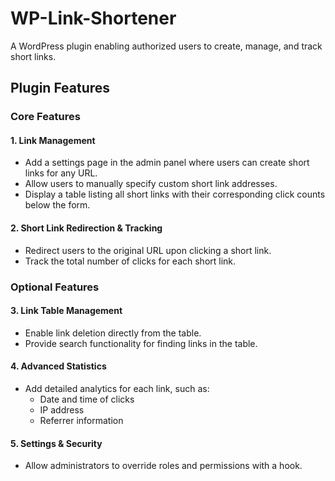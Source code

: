 # WP-Link-Shortener
A WordPress plugin enabling authorized users to create, manage, and track short links.

## Plugin Features

### Core Features
#### 1. Link Management
- Add a settings page in the admin panel where users can create short links for any URL.
- Allow users to manually specify custom short link addresses.
- Display a table listing all short links with their corresponding click counts below the form.

#### 2. Short Link Redirection & Tracking
- Redirect users to the original URL upon clicking a short link.
- Track the total number of clicks for each short link.

### Optional Features
#### 3. Link Table Management
- Enable link deletion directly from the table.
- Provide search functionality for finding links in the table.

#### 4. Advanced Statistics
- Add detailed analytics for each link, such as:
    - Date and time of clicks
    - IP address
    - Referrer information

#### 5. Settings & Security
- Allow administrators to override roles and permissions with a hook.